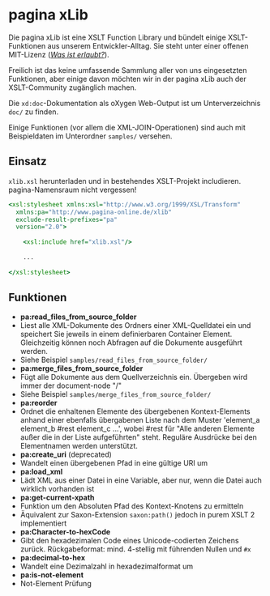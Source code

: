 pagina xLib
====

Die pagina xLib ist eine XSLT Function Library und bündelt einige XSLT-Funktionen aus unserem Entwickler-Alltag. Sie steht unter einer offenen MIT-Lizenz ([_Was ist erlaubt?_](http://choosealicense.com/licenses/mit/)).

Freilich ist das keine umfassende Sammlung aller von uns eingesetzten Funktionen, aber einige davon möchten wir in der pagina xLib auch der XSLT-Community zugänglich machen.

Die `xd:doc`-Dokumentation als oXygen Web-Output ist um Unterverzeichnis `doc/` zu finden.

Einige Funktionen (vor allem die XML-JOIN-Operationen) sind auch mit Beispieldaten im Unterordner `samples/` versehen.


Einsatz
------

`xlib.xsl` herunterladen und in bestehendes XSLT-Projekt includieren. pagina-Namensraum nicht vergessen!

```xslt
<xsl:stylesheet xmlns:xsl="http://www.w3.org/1999/XSL/Transform"
  xmlns:pa="http://www.pagina-online.de/xlib"
  exclude-result-prefixes="pa"
  version="2.0">
  
	<xsl:include href="xlib.xsl"/>
	
	...
	
</xsl:stylesheet>
```

Funktionen
------

* **pa:read_files_from_source_folder**
 * Liest alle XML-Dokumente des Ordners einer XML-Quelldatei ein und speichert Sie jeweils in einem definierbaren Container Element. Gleichzeitig können noch Abfragen auf die Dokumente ausgeführt werden.
 * Siehe Beispiel `samples/read_files_from_source_folder/`
* **pa:merge_files_from_source_folder**
 * Fügt alle Dokumente aus dem Quellverzeichnis ein. Übergeben wird immer der document-node "/"
 * Siehe Beispiel `samples/merge_files_from_source_folder/`
* **pa:reorder**
 * Ordnet die enhaltenen Elemente des übergebenen Kontext-Elements anhand einer ebenfalls übergabenen Liste nach dem Muster 'element_a element_b #rest element_c ...', wobei #rest für "Alle anderen Elemente außer die in der Liste aufgeführten" steht. Reguläre Ausdrücke bei den Elementnamen werden unterstützt.
* **pa:create_uri** (deprecated)
 * Wandelt einen übergebenen Pfad in eine gültige URI um
* **pa:load_xml**
 * Lädt XML aus einer Datei in eine Variable, aber nur, wenn die Datei auch wirklich vorhanden ist
* **pa:get-current-xpath**
 * Funktion um den Absoluten Pfad des Kontext-Knotens zu ermitteln
 * Äquivalent zur Saxon-Extension `saxon:path()` jedoch in purem XSLT 2 implementiert
* **pa:Character-to-hexCode**
 * Gibt den hexadezimalen Code eines Unicode-codierten Zeichens zurück. Rückgabeformat: mind. 4-stellig mit führenden Nullen und `#x`
* **pa:decimal-to-hex**
 * Wandelt eine Dezimalzahl in hexadezimalformat um
* **pa:is-not-element**
 * Not-Element Prüfung

